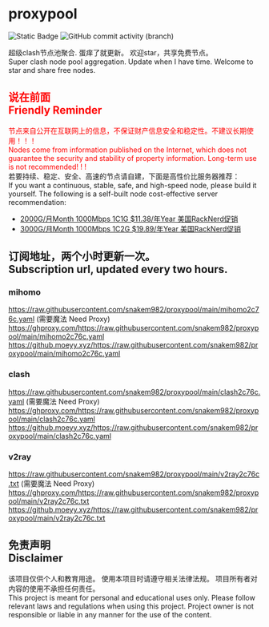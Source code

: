 # proxypool

![Static Badge](https://img.shields.io/badge/ss|ssr|vmess|vless|trojan-free-orange)
![GitHub commit activity (branch)](https://img.shields.io/github/commit-activity/w/snakem982/proxypool?color=DC52FC)


超级clash节点池聚合.
蛋痒了就更新。
欢迎star，共享免费节点。
<br/>
Super clash node pool aggregation.
Update when I have time.
Welcome to star and share free nodes.

## <font color="red">说在前面<br/>Friendly Reminder</font>
<font color="red">节点来自公开在互联网上的信息，不保证财产信息安全和稳定性。不建议长期使用！！！<br/>
Nodes come from information published on the Internet,
which does not guarantee the security and stability of property information.
Long-term use is not recommended! ! !</font><br/>
若要持续、稳定、安全、高速的节点请自建，下面是高性价比服务器推荐：<br/>
If you want a continuous, stable, safe, and high-speed node, please build it yourself.
The following is a self-built node cost-effective server recommendation:
- [2000G/月Month 1000Mbps 1C1G $11.38/年Year 美国RackNerd促销](https://my.racknerd.com/aff.php?aff=8613 "美国RackNerd")
- [3000G/月Month 1000Mbps 1C2G $19.89/年Year 美国RackNerd促销](https://my.racknerd.com/aff.php?aff=8613 "美国RackNerd")

## 订阅地址，两个小时更新一次。<br/>Subscription url, updated every two hours.
### mihomo
https://raw.githubusercontent.com/snakem982/proxypool/main/mihomo2c76c.yaml  (需要魔法 Need Proxy)
https://ghproxy.com/https://raw.githubusercontent.com/snakem982/proxypool/main/mihomo2c76c.yaml
https://github.moeyy.xyz/https://raw.githubusercontent.com/snakem982/proxypool/main/mihomo2c76c.yaml
### clash
https://raw.githubusercontent.com/snakem982/proxypool/main/clash2c76c.yaml  (需要魔法 Need Proxy)
https://ghproxy.com/https://raw.githubusercontent.com/snakem982/proxypool/main/clash2c76c.yaml
https://github.moeyy.xyz/https://raw.githubusercontent.com/snakem982/proxypool/main/clash2c76c.yaml
### v2ray
https://raw.githubusercontent.com/snakem982/proxypool/main/v2ray2c76c.txt  (需要魔法 Need Proxy)
https://ghproxy.com/https://raw.githubusercontent.com/snakem982/proxypool/main/v2ray2c76c.txt
https://github.moeyy.xyz/https://raw.githubusercontent.com/snakem982/proxypool/main/v2ray2c76c.txt


## 免责声明 <br/>Disclaimer
该项目仅供个人和教育用途。
使用本项目时请遵守相关法律法规。
项目所有者对内容的使用不承担任何责任。
<br/>
This project is meant for personal and educational uses only.
Please follow relevant laws and regulations when using this project.
Project owner is not responsible or liable in any manner for the use of the content.
